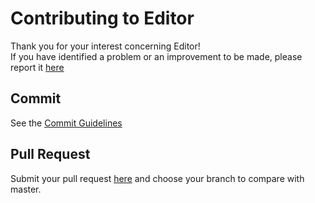# Contributing to Editor

Thank you for your interest concerning Editor!  
If you have identified a problem or an improvement to be made, please report it [here](https://github.com/nadmax/editor/issues/new)

## Commit
See the [Commit Guidelines](https://github.com/nadmax/editor/blob/master/COMMIT.md)

## Pull Request
Submit your pull request [here](https://github.com/nadmax/editor/compare) and choose your branch to compare with master.